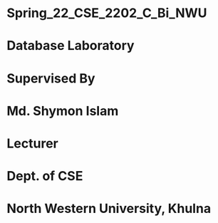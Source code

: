 # Spring_22_CSE_2202_C_Bi_NWU
# Database Laboratory

# Supervised By
# Md. Shymon Islam
# Lecturer
# Dept. of CSE
# North Western University, Khulna
